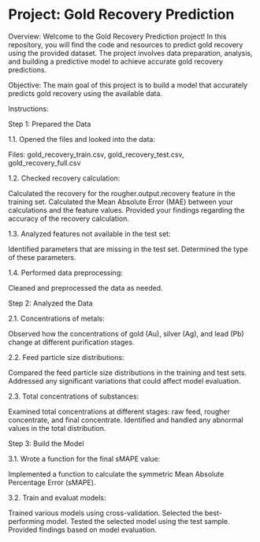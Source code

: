 # Project: Gold Recovery Prediction

Overview:
Welcome to the Gold Recovery Prediction project! In this repository, you will find the code and resources to predict gold recovery using the provided dataset. The project involves data preparation, analysis, and building a predictive model to achieve accurate gold recovery predictions.

Objective:
The main goal of this project is to build a model that accurately predicts gold recovery using the available data.

Instructions:

Step 1: Prepared the Data

1.1. Opened the files and looked into the data:

Files: gold_recovery_train.csv, gold_recovery_test.csv, gold_recovery_full.csv

1.2. Checked recovery calculation:

Calculated the recovery for the rougher.output.recovery feature in the training set.
Calculated the Mean Absolute Error (MAE) between your calculations and the feature values.
Provided your findings regarding the accuracy of the recovery calculation.

1.3. Analyzed features not available in the test set:

Identified parameters that are missing in the test set.
Determined the type of these parameters.

1.4. Performed data preprocessing:

Cleaned and preprocessed the data as needed.

Step 2: Analyzed the Data

2.1. Concentrations of metals:

Observed how the concentrations of gold (Au), silver (Ag), and lead (Pb) change at different purification stages.

2.2. Feed particle size distributions:

Compared the feed particle size distributions in the training and test sets.
Addressed any significant variations that could affect model evaluation.

2.3. Total concentrations of substances:

Examined total concentrations at different stages: raw feed, rougher concentrate, and final concentrate.
Identified and handled any abnormal values in the total distribution.

Step 3: Build the Model

3.1. Wrote a function for the final sMAPE value:

Implemented a function to calculate the symmetric Mean Absolute Percentage Error (sMAPE).

3.2. Train and evaluat models:

Trained various models using cross-validation.
Selected the best-performing model.
Tested the selected model using the test sample.
Provided findings based on model evaluation.
